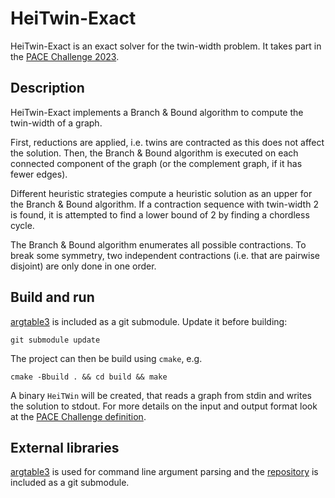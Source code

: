 # HeiTwin-Exact
HeiTwin-Exact is an exact solver for the twin-width problem. It takes part in the [PACE Challenge 2023](https://pacechallenge.org/2023/).

## Description
HeiTwin-Exact implements a Branch & Bound algorithm to compute the twin-width of a graph.

First, reductions are applied, i.e. twins are contracted as this does not affect the solution. Then, the Branch & Bound algorithm is executed on each connected component of the graph (or the complement graph, if it has fewer edges).

Different heuristic strategies compute a heuristic solution as an upper for the Branch & Bound algorithm. If a contraction sequence with twin-width 2 is found, it is attempted to find a lower bound of 2 by finding a chordless cycle.

The Branch & Bound algorithm enumerates all possible contractions. To break some symmetry, two independent contractions (i.e. that are pairwise disjoint) are only done in one order.

## Build and run
[argtable3](https://www.argtable.org/) is included as a git submodule. Update it before building:

```git submodule update```

The project can then be build using `cmake`, e.g.

```cmake -Bbuild . && cd build && make```

A binary `HeiTWin` will be created, that reads a graph from stdin and writes the solution to stdout. For more details on the input and output format look at the [PACE Challenge definition](https://pacechallenge.org/2023/io/).

## External libraries
[argtable3](https://www.argtable.org/) is used for command line argument parsing and the [repository](https://github.com/argtable/argtable3.git) is included as a git submodule.
